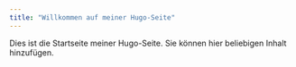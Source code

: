 ```yaml
---
title: "Willkommen auf meiner Hugo-Seite"
---
```


Dies ist die Startseite meiner Hugo-Seite. Sie können hier beliebigen Inhalt hinzufügen.
